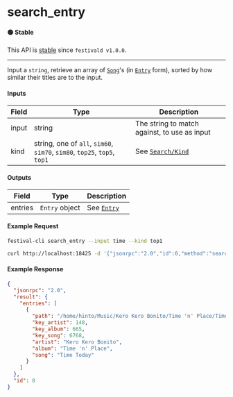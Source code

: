 # search_entry

#### 🟢 Stable
This API is [stable](/api-stability/marker.md) since `festivald v1.0.0`.

---

Input a `string`, retrieve an array of [`Song`](/common-objects/song.md)'s (in [`Entry`](/common-objects/entry.md) form), sorted by how similar their titles are to the input.

#### Inputs

| Field | Type                                                                     | Description |
|-------|--------------------------------------------------------------------------|-------------|
| input | string                                                                   | The string to match against, to use as input
| kind  | string, one of `all`, `sim60`, `sim70`, `sim80`, `top25`, `top5`, `top1` | See [`Search/Kind`](/json-rpc/search/index.md#Kind)

#### Outputs

| Field   | Type           | Description |
|---------|----------------|-------------|
| entries | `Entry` object | See [`Entry`](/common-objects/entry.md)

#### Example Request
```bash
festival-cli search_entry --input time --kind top1
```
```bash
curl http://localhost:18425 -d '{"jsonrpc":"2.0","id":0,"method":"search_entry","params":{"input":"time","kind":"top1"}}'
```

#### Example Response
```json
{
  "jsonrpc": "2.0",
  "result": {
    "entries": [
      {
        "path": "/home/hinto/Music/Kero Kero Bonito/Time 'n' Place/Time Today.flac",
        "key_artist": 148,
        "key_album": 665,
        "key_song": 6768,
        "artist": "Kero Kero Bonito",
        "album": "Time 'n' Place",
        "song": "Time Today"
      }
    ]
  },
  "id": 0
}
```
